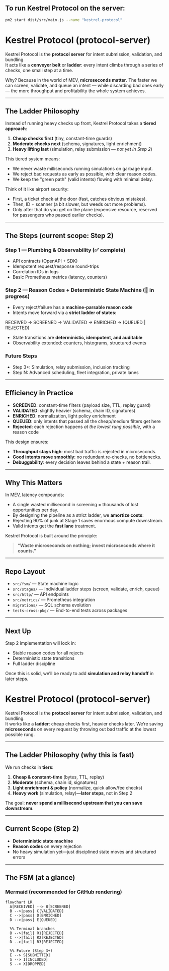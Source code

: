 ## To run Kestrel Protocol on the server:

```bash
pm2 start dist/src/main.js --name "kestrel-protocol"
```

# Kestrel Protocol (protocol-server)

Kestrel Protocol is the **protocol server** for intent submission, validation, and bundling.  
It acts like a **conveyor belt** or **ladder**: every intent climbs through a series of checks, one small step at a time.  

Why? Because in the world of MEV, **microseconds matter**. The faster we can screen, validate, and queue an intent — while discarding bad ones early — the more throughput and profitability the whole system achieves.

---

## The Ladder Philosophy

Instead of running heavy checks up front, Kestrel Protocol takes a **tiered approach**:

1. **Cheap checks first** (tiny, constant-time guards)
2. **Moderate checks next** (schema, signatures, light enrichment)
3. **Heavy lifting last** (simulation, relay submission — *not yet in Step 2*)

This tiered system means:
- We never waste milliseconds running simulations on garbage input.
- We reject bad requests as early as possible, with clear reason codes.
- We keep the "green path" (valid intents) flowing with minimal delay.

Think of it like airport security:
- First, a ticket check at the door (fast, catches obvious mistakes).
- Then, ID + scanner (a bit slower, but weeds out more problems).
- Only after that do you get on the plane (expensive resource, reserved for passengers who passed earlier checks).

---

## The Steps (current scope: Step 2)

### Step 1 — Plumbing & Observability (✅ complete)
- API contracts (OpenAPI + SDK)
- Idempotent request/response round-trips
- Correlation IDs in logs
- Basic Prometheus metrics (latency, counters)

### Step 2 — Reason Codes + Deterministic State Machine (🚧 in progress)
- Every reject/failure has a **machine-parsable reason code**
- Intents move forward via a **strict ladder of states**:

RECEIVED → SCREENED → VALIDATED → ENRICHED → (QUEUED | REJECTED)

- State transitions are **deterministic, idempotent, and auditable**
- Observability extended: counters, histograms, structured events

### Future Steps
- Step 3+: Simulation, relay submission, inclusion tracking
- Step N: Advanced scheduling, fleet integration, private lanes

---

## Efficiency in Practice

- **SCREENED**: constant-time filters (payload size, TTL, replay guard)
- **VALIDATED**: slightly heavier (schema, chain ID, signatures)
- **ENRICHED**: normalization, light policy enrichment
- **QUEUED**: only intents that passed all the cheap/medium filters get here
- **Rejected**: each rejection happens *at the lowest rung possible*, with a reason code

This design ensures:
- **Throughput stays high**: most bad traffic is rejected in microseconds.
- **Good intents move smoothly**: no redundant re-checks, no bottlenecks.
- **Debuggability**: every decision leaves behind a state + reason trail.

---

## Why This Matters

In MEV, latency compounds:
- A single wasted millisecond in screening = thousands of lost opportunities per day.
- By designing the pipeline as a strict ladder, we **amortize costs**:
- Rejecting 90% of junk at Stage 1 saves enormous compute downstream.
- Valid intents get the **fast lane** treatment.

Kestrel Protocol is built around the principle:
> **“Waste microseconds on nothing; invest microseconds where it counts.”**

---

## Repo Layout

- `src/fsm/` — State machine logic
- `src/stages/` — Individual ladder steps (screen, validate, enrich, queue)
- `src/http/` — API endpoints
- `src/metrics/` — Prometheus integration
- `migrations/` — SQL schema evolution
- `tests-cross-pkg/` — End-to-end tests across packages

---

## Next Up

Step 2 implementation will lock in:
- Stable reason codes for all rejects
- Deterministic state transitions
- Full ladder discipline

Once this is solid, we’ll be ready to add **simulation and relay handoff** in later steps.

# Kestrel Protocol (protocol-server)

Kestrel Protocol is the **protocol server** for intent submission, validation, and bundling.  
It works like a **ladder**: cheap checks first, heavier checks later. We’re saving **microseconds** on every request by throwing out bad traffic at the lowest possible rung.

---

## The Ladder Philosophy (why this is fast)

We run checks in **tiers**:

1) **Cheap & constant-time** (bytes, TTL, replay)  
2) **Moderate** (schema, chain id, signatures)  
3) **Light enrichment & policy** (normalize, quick allow/fee checks)  
4) **Heavy work** (simulation, relay)—**later steps**, not in Step 2

The goal: **never spend a millisecond upstream that you can save downstream**.

---

## Current Scope (Step 2)

- **Deterministic state machine**
- **Reason codes** on every rejection
- No heavy simulation yet—just disciplined state moves and structured errors

---

## The FSM (at a glance)

### Mermaid (recommended for GitHub rendering)

```mermaid
flowchart LR
  A[RECEIVED] --> B[SCREENED]
  B -->|pass| C[VALIDATED]
  C -->|pass| D[ENRICHED]
  D -->|pass| E[QUEUED]

  %% Terminal branches
  B -->|fail| R1[REJECTED]
  C -->|fail| R2[REJECTED]
  D -->|fail| R3[REJECTED]

  %% Future (Step 3+)
  E --> S[SUBMITTED]
  S --> I[INCLUDED]
  S --> X[DROPPED]
